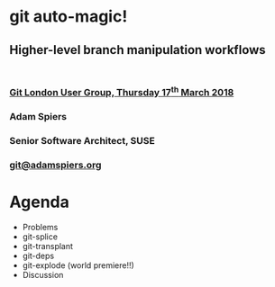 <!-- .slide: data-state="cover" id="cover-page" data-menu-title="Introduction" data-timing="40" -->
<div class="title">
    <h1>git auto-magic!</h1>
    <h2 style="margin-bottom: 50px;">Higher-level branch manipulation workflows</h2>
    <h3>
        <a href="https://www.meetup.com/londongit/events/248694943/">
            Git London User Group, Thursday 17<sup>th</sup> March 2018
        </a>
    </h3>
</div>

<div class="row presenters">
    <div class="presenter presenter-1">
        <h3 class="name">Adam Spiers</h3>
        <h3 class="job-title">Senior Software Architect, SUSE</h3>
        <h3 class="email"><a href="mailto:aspiers@suse.com">git@adamspiers.org</a></h3>
    </div>
</div>


<!-- .slide: data-state="normal" id="agenda" data-timing="40" -->
# Agenda

*   Problems
*   git-splice
*   git-transplant
*   git-deps
*   git-explode (world premiere!!)
*   Discussion
